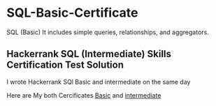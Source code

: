 # SQL-Basic-Certificate
SQL (Basic) It includes simple queries, relationships, and aggregators.

## Hackerrank SQL (Intermediate) Skills Certification Test Solution

I wrote Hackerrank SQl  Basic and intermediate on the same day 

Here are My both Cercificates [Basic](https://www.hackerrank.com/certificates/d84519e3f5fe) and [intermediate](https://www.hackerrank.com/certificates/1a2b20bbd687)
